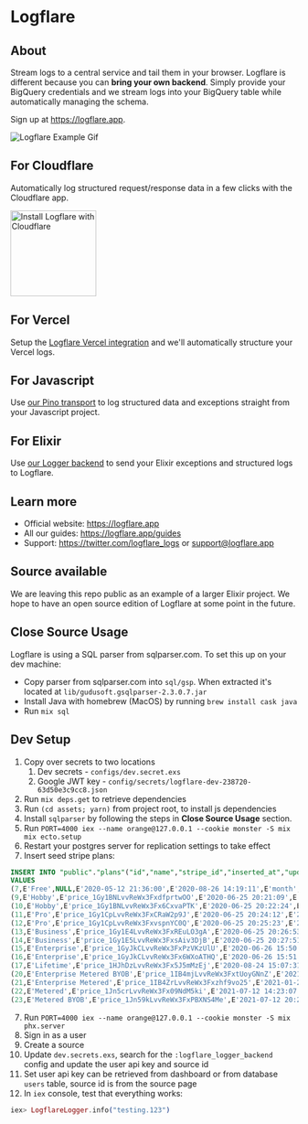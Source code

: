 # Logflare

## About

Stream logs to a central service and tail them in your browser. Logflare is different because you can **bring your own backend**. Simply provide your BigQuery credentials and we stream logs into your BigQuery table while automatically managing the schema.

Sign up at https://logflare.app.

![Logflare Example Gif](https://logflare.app/images/logflare-example.gif)

## For Cloudflare

Automatically log structured request/response data in a few clicks with the Cloudflare app.

<a href="https://www.cloudflare.com/apps/logflare/install?source=button">
  <img
    src="https://install.cloudflareapps.com/install-button.png"
    alt="Install Logflare with Cloudflare"
    border="0"
    width="150">
</a>

## For Vercel

Setup the [Logflare Vercel integration](https://vercel.com/integrations/logflare) and we'll automatically structure your Vercel logs.

## For Javascript

Use [our Pino transport](https://github.com/Logflare/pino-logflare) to log structured data and exceptions straight from your Javascript project.

## For Elixir

Use [our Logger backend](https://github.com/Logflare/logflare_logger_backend) to send your Elixir exceptions and structured logs to Logflare.

## Learn more

- Official website: https://logflare.app
- All our guides: https://logflare.app/guides
- Support: https://twitter.com/logflare_logs or support@logflare.app

## Source available

We are leaving this repo public as an example of a larger Elixir project. We hope to have an open source edition of Logflare at some point in the future.

## Close Source Usage

Logflare is using a SQL parser from sqlparser.com. To set this up on your dev machine:

- Copy parser from sqlparser.com into `sql/gsp`. When extracted it's located at `lib/gudusoft.gsqlparser-2.3.0.7.jar`
- Install Java with homebrew (MacOS) by running `brew install cask java`
- Run `mix sql`

## Dev Setup

1. Copy over secrets to two locations
   1. Dev secrets - `configs/dev.secret.exs`
   2. Google JWT key - `config/secrets/logflare-dev-238720-63d50e3c9cc8.json`
2. Run `mix deps.get` to retrieve dependencies
3. Run `(cd assets; yarn)` from project root, to install js dependencies
4. Install `sqlparser` by following the steps in **Close Source Usage** section.
5. Run `PORT=4000 iex --name orange@127.0.0.1 --cookie monster -S mix mix ecto.setup`
6. Restart your postgres server for replication settings to take effect
7. Insert seed stripe plans:

```sql
INSERT INTO "public"."plans"("id","name","stripe_id","inserted_at","updated_at","period","price","limit_sources","limit_rate_limit","limit_alert_freq","limit_source_rate_limit","limit_saved_search_limit","limit_team_users_limit","limit_source_fields_limit","limit_source_ttl","type")
VALUES
(7,E'Free',NULL,E'2020-05-12 21:36:00',E'2020-08-26 14:19:11',E'month',0,100,10,14400000,5,1,2,500,259200000,E'standard'),
(9,E'Hobby',E'price_1Gy1BNLvvReWx3FxdfprtwOO',E'2020-06-25 20:21:09',E'2020-08-26 14:23:21',E'month',500,100,250,3600000,50,1,2,500,604800000,E'standard'),
(10,E'Hobby',E'price_1Gy1BNLvvReWx3Fx6CxvaPTK',E'2020-06-25 20:22:24',E'2020-08-26 14:23:26',E'year',5000,100,250,3600000,50,1,2,500,604800000,E'standard'),
(11,E'Pro',E'price_1Gy1CpLvvReWx3FxCRaW2p9J',E'2020-06-25 20:24:12',E'2020-08-26 14:22:38',E'month',800,100,100000,900000,50000,1,2,500,2592000000,E'standard'),
(12,E'Pro',E'price_1Gy1CpLvvReWx3FxvspnYC0Q',E'2020-06-25 20:25:23',E'2020-08-26 14:23:34',E'year',8000,100,100000,900000,50000,1,2,500,2592000000,E'standard'),
(13,E'Business',E'price_1Gy1E4LvvReWx3FxREuLO3gA',E'2020-06-25 20:26:53',E'2020-08-26 14:24:16',E'month',1200,100,1000,60000,50,1,2,500,5184000000,E'standard'),
(14,E'Business',E'price_1Gy1E5LvvReWx3FxsAiv3DjB',E'2020-06-25 20:27:51',E'2020-08-26 14:24:20',E'year',12000,100,1000,60000,50,1,2,500,5184000000,E'standard'),
(15,E'Enterprise',E'price_1GyJkCLvvReWx3FxPzVKzUlU',E'2020-06-26 15:50:34',E'2020-08-26 14:24:26',E'year',20000,100,5000,1000,100,1,2,500,5184000000,E'standard'),
(16,E'Enterprise',E'price_1GyJkCLvvReWx3Fx6WXoATHQ',E'2020-06-26 15:51:16',E'2020-08-26 14:24:33',E'month',2000,100,5000,1000,100,1,2,500,5184000000,E'standard'),
(17,E'Lifetime',E'price_1HJhDzLvvReWx3Fx5J5mMzEj',E'2020-08-24 15:07:31',E'2020-08-26 14:24:56',E'life',50000,8,250,60000,25,10,9,500,5184000000,E'standard'),
(20,E'Enterprise Metered BYOB',E'price_1IB4mjLvvReWx3FxtUoyGNnZ',E'2021-01-20 22:56:43',E'2021-01-20 22:57:39',E'month',10000,100,1000,60000,1000,10,10,500,5184000000,E'metered'),
(21,E'Enterprise Metered',E'price_1IB4ZrLvvReWx3Fxzhf9vo25',E'2021-01-22 15:11:38',E'2021-01-22 15:11:38',E'month',10000,100,1000,60000,1000,10,10,500,5184000000,E'metered'),
(22,E'Metered',E'price_1Jn5crLvvReWx3Fx09NdM5ki',E'2021-07-12 14:23:07',E'2021-10-21 18:05:18',E'month',1500,100,1000,60000,1000,10,10,500,5184000000,E'metered'),
(23,E'Metered BYOB',E'price_1Jn59kLvvReWx3FxPBXNS4Me',E'2021-07-12 20:29:40',E'2021-10-21 17:36:08',E'month',1000,100,1000,60000,1000,10,10,500,5184000000,E'metered');
```

7. Run `PORT=4000 iex --name orange@127.0.0.1 --cookie monster -S mix phx.server`
8. Sign in as a user
9. Create a source
10. Update `dev.secrets.exs`, search for the `:logflare_logger_backend` config and update the user api key and source id
11. Set user api key can be retrieved from dashboard or from database `users` table, source id is from the source page
12. In `iex` console, test that everything works:

```elixir
iex> LogflareLogger.info("testing.123")
```
